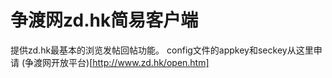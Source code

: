 # 争渡网zd.hk简易客户端

  提供zd.hk最基本的浏览发帖回帖功能。 
  config文件的appkey和seckey从这里申请
(争渡网开放平台)[http://www.zd.hk/open.htm]
